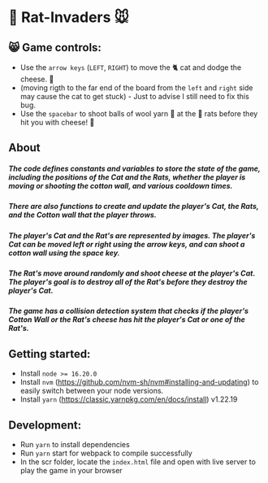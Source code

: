 # 🐀 Rat-Invaders 🐭

## 😸 Game controls:

- Use the `arrow keys` (`LEFT`, `RIGHT`) to move the 🐈 cat and dodge the cheese. 🧀
- (moving rigth to the far end of the board from the `left` and `right` side may cause the cat to get stuck) - Just to advise I still need to fix this bug.
- Use the `spacebar` to shoot balls of wool yarn 🧶 at the 🐀 rats before they hit you with cheese! 🧀

## About

##### The code defines constants and variables to store the state of the game, including the positions of the Cat and the Rats, whether the player is moving or shooting the cotton wall, and various cooldown times.

##### There are also functions to create and update the player's Cat, the Rats, and the Cotton wall that the player throws.

##### The player's Cat and the Rat's are represented by images. The player's Cat can be moved left or right using the arrow keys, and can shoot a cotton wall using the space key.

##### The Rat's move around randomly and shoot cheese at the player's Cat. The player's goal is to destroy all of the Rat's before they destroy the player's Cat.

##### The game has a collision detection system that checks if the player's Cotton Wall or the Rat's cheese has hit the player's Cat or one of the Rat's.

## Getting started:

- Install `node >= 16.20.0`
- Install `nvm` (https://github.com/nvm-sh/nvm#installing-and-updating) to easily switch between your node versions.
- Install `yarn` (https://classic.yarnpkg.com/en/docs/install) v1.22.19

## Development:

- Run `yarn` to install dependencies
- Run `yarn` start for webpack to compile successfully
- In the scr folder, locate the `index.html` file and open with live server to play the game in your browser
